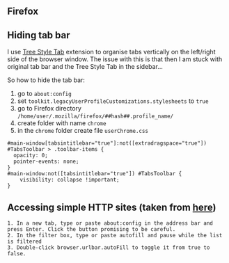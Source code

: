 ## Firefox

## Hiding tab bar

I use [Tree Style Tab](https://addons.mozilla.org/en-US/firefox/addon/tree-style-tab/) extension to organise tabs vertically on the left/right side of the browser window. The issue with this is that then I am stuck with original tab bar and the Tree Style Tab in the sidebar... 

So how to hide the tab bar:
1. go to ```about:config```
2. set ```toolkit.legacyUserProfileCustomizations.stylesheets``` to ```true```
3. go to Firefox directory ```/home/user/.mozilla/firefox/##hash##.profile_name/``` 
4. create folder with name ```chrome```
5. in the ```chrome``` folder create file ```userChrome.css``` 

```
#main-window[tabsintitlebar="true"]:not([extradragspace="true"]) #TabsToolbar > .toolbar-items {
  opacity: 0;
  pointer-events: none;
}
#main-window:not([tabsintitlebar="true"]) #TabsToolbar {
    visibility: collapse !important;
}
````
 
## Accessing simple HTTP sites (taken from [here](https://support.mozilla.org/en-US/questions/959914))

	1. In a new tab, type or paste about:config in the address bar and press Enter. Click the button promising to be careful.
	2. In the filter box, type or paste autofill and pause while the list is filtered
	3. Double-click browser.urlbar.autoFill to toggle it from true to false. 